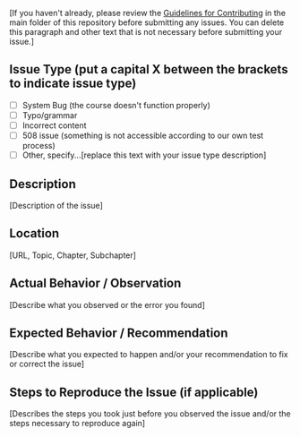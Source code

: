 [If you haven't already, please review the [Guidelines for Contributing](contributing.md) in the main folder of this repository before submitting any issues. You can delete this paragraph and other text that is not necessary before submitting your issue.]

## Issue Type (put a capital X between the brackets to indicate issue type)
- [ ] System Bug (the course doesn't function properly)
- [ ] Typo/grammar
- [ ] Incorrect content
- [ ] 508 issue (something is not accessible according to our own test process)
- [ ] Other, specify...[replace this text with your issue type description]

## Description
[Description of the issue]

## Location
[URL, Topic, Chapter, Subchapter]

## Actual Behavior / Observation
[Describe what you observed or the error you found]

## Expected Behavior / Recommendation
[Describe what you expected to happen and/or your recommendation to fix or correct the issue]

## Steps to Reproduce the Issue (if applicable)
[Describes the steps you took just before you observed the issue and/or the steps necessary to reproduce again]
